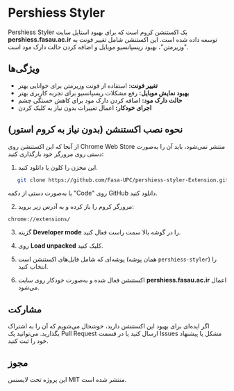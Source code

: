 # Pershiess Styler

Pershiess Styler یک اکستنشن کروم است که برای بهبود استایل سایت **pershiess.fasau.ac.ir** توسعه داده شده است. این اکستنشن شامل تغییر فونت به "وزیرمتن"، بهبود ریسپانسیو موبایل و اضافه کردن حالت دارک مود است.

## ویژگی‌ها
- **تغییر فونت:** استفاده از فونت وزیرمتن برای خوانایی بهتر
- **بهبود نمایش موبایل:** رفع مشکلات ریسپانسیو برای تجربه کاربری بهتر
- **حالت دارک مود:** اضافه کردن دارک مود برای کاهش خستگی چشم
- **اجرای خودکار:** اعمال تغییرات بدون نیاز به کلیک کردن

## نحوه نصب اکستنشن (بدون نیاز به کروم استور)

از آنجا که این اکستنشن روی Chrome Web Store منتشر نمی‌شود، باید آن را به‌صورت دستی روی مرورگر خود بارگذاری کنید:

1. این مخزن را کلون یا دانلود کنید.
```bash
   git clone https://github.com/Fasa-UPC/pershiess-styler-Extension.git
```
یا به‌صورت دستی از دکمه "Code" روی GitHub دانلود کنید.

2. مرورگر کروم را باز کرده و به آدرس زیر بروید:
```
chrome://extensions/
```

3. گزینه **Developer mode** را در گوشه بالا سمت راست فعال کنید.

4. روی **Load unpacked** کلیک کنید.

5. پوشه‌ای که شامل فایل‌های اکستنشن است (همان پوشه `pershiess-styler`) را انتخاب کنید.

6. اکستنشن فعال شده و به‌صورت خودکار روی سایت **pershiess.fasau.ac.ir** اعمال می‌شود.

## مشارکت
اگر ایده‌ای برای بهبود این اکستنشن دارید، خوشحال می‌شویم که آن را به اشتراک بگذارید. می‌توانید یک Pull Request ارسال کنید یا در قسمت Issues مشکل یا پیشنهاد خود را ثبت کنید.

## مجوز
این پروژه تحت لایسنس MIT منتشر شده است.

